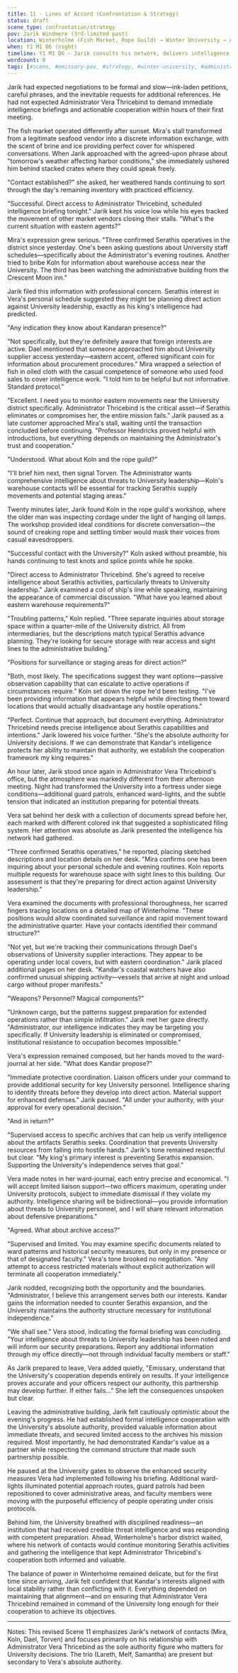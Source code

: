 ```yaml
---
title: 11 - Lines of Accord (Confrontation & Strategy)
status: draft
scene_type: confrontation/strategy
pov: Jarik Windmere (3rd-limited past)
location: Winterholme (Fish Market, Rope Guild) → Winter University → Administrator's Office
when: Y1 M1 D6 (night)
timeline: Y1 M1 D6 — Jarik consults his network, delivers intelligence to Vera, and observes University strategic planning
wordcount: 0
tags: [#scene, #emissary-pov, #strategy, #winter-university, #administrator-vera, #intelligence]
---
```


Jarik had expected negotiations to be formal and slow—ink-laden petitions, careful phrases, and the inevitable requests for additional references. He had not expected Administrator Vera Thricebind to demand immediate intelligence briefings and actionable cooperation within hours of their first meeting.

The fish market operated differently after sunset. Mira's stall transformed from a legitimate seafood vendor into a discrete information exchange, with the scent of brine and ice providing perfect cover for whispered conversations. When Jarik approached with the agreed-upon phrase about "tomorrow's weather affecting harbor conditions," she immediately ushered him behind stacked crates where they could speak freely.

"Contact established?" she asked, her weathered hands continuing to sort through the day's remaining inventory with practiced efficiency.

"Successful. Direct access to Administrator Thricebind, scheduled intelligence briefing tonight." Jarik kept his voice low while his eyes tracked the movement of other market vendors closing their stalls. "What's the current situation with eastern agents?"

Mira's expression grew serious. "Three confirmed Serathis operatives in the district since yesterday. One's been asking questions about University staff schedules—specifically about the Administrator's evening routines. Another tried to bribe Koln for information about warehouse access near the University. The third has been watching the administrative building from the Crescent Moon inn."

Jarik filed this information with professional concern. Serathis interest in Vera's personal schedule suggested they might be planning direct action against University leadership, exactly as his king's intelligence had predicted.

"Any indication they know about Kandaran presence?"

"Not specifically, but they're definitely aware that foreign interests are active. Dael mentioned that someone approached him about University supplier access yesterday—eastern accent, offered significant coin for information about procurement procedures." Mira wrapped a selection of fish in oiled cloth with the casual competence of someone who used food sales to cover intelligence work. "I told him to be helpful but not informative. Standard protocol."

"Excellent. I need you to monitor eastern movements near the University district specifically. Administrator Thricebind is the critical asset—if Serathis eliminates or compromises her, the entire mission fails." Jarik paused as a late customer approached Mira's stall, waiting until the transaction concluded before continuing. "Professor Hendricks proved helpful with introductions, but everything depends on maintaining the Administrator's trust and cooperation."

"Understood. What about Koln and the rope guild?"

"I'll brief him next, then signal Torven. The Administrator wants comprehensive intelligence about threats to University leadership—Koln's warehouse contacts will be essential for tracking Serathis supply movements and potential staging areas."

Twenty minutes later, Jarik found Koln in the rope guild's workshop, where the older man was inspecting cordage under the light of hanging oil lamps. The workshop provided ideal conditions for discrete conversation—the sound of creaking rope and settling timber would mask their voices from casual eavesdroppers.

"Successful contact with the University?" Koln asked without preamble, his hands continuing to test knots and splice points while he spoke.

"Direct access to Administrator Thricebind. She's agreed to receive intelligence about Serathis activities, particularly threats to University leadership." Jarik examined a coil of ship's line while speaking, maintaining the appearance of commercial discussion. "What have you learned about eastern warehouse requirements?"

"Troubling patterns," Koln replied. "Three separate inquiries about storage space within a quarter-mile of the University district. All from intermediaries, but the descriptions match typical Serathis advance planning. They're looking for secure storage with rear access and sight lines to the administrative building."

"Positions for surveillance or staging areas for direct action?"

"Both, most likely. The specifications suggest they want options—passive observation capability that can escalate to active operations if circumstances require." Koln set down the rope he'd been testing. "I've been providing information that appears helpful while directing them toward locations that would actually disadvantage any hostile operations."

"Perfect. Continue that approach, but document everything. Administrator Thricebind needs precise intelligence about Serathis capabilities and intentions." Jarik lowered his voice further. "She's the absolute authority for University decisions. If we can demonstrate that Kandar's intelligence protects her ability to maintain that authority, we establish the cooperation framework my king requires."

An hour later, Jarik stood once again in Administrator Vera Thricebind's office, but the atmosphere was markedly different from their afternoon meeting. Night had transformed the University into a fortress under siege conditions—additional guard patrols, enhanced ward-lights, and the subtle tension that indicated an institution preparing for potential threats.

Vera sat behind her desk with a collection of documents spread before her, each marked with different colored ink that suggested a sophisticated filing system. Her attention was absolute as Jarik presented the intelligence his network had gathered.

"Three confirmed Serathis operatives," he reported, placing sketched descriptions and location details on her desk. "Mira confirms one has been inquiring about your personal schedule and evening routines. Koln reports multiple requests for warehouse space with sight lines to this building. Our assessment is that they're preparing for direct action against University leadership."

Vera examined the documents with professional thoroughness, her scarred fingers tracing locations on a detailed map of Winterholme. "These positions would allow coordinated surveillance and rapid movement toward the administrative quarter. Have your contacts identified their command structure?"

"Not yet, but we're tracking their communications through Dael's observations of University supplier interactions. They appear to be operating under local covers, but with eastern coordination." Jarik placed additional pages on her desk. "Kandar's coastal watchers have also confirmed unusual shipping activity—vessels that arrive at night and unload cargo without proper manifests."

"Weapons? Personnel? Magical components?"

"Unknown cargo, but the patterns suggest preparation for extended operations rather than simple infiltration." Jarik met her gaze directly. "Administrator, our intelligence indicates they may be targeting you specifically. If University leadership is eliminated or compromised, institutional resistance to occupation becomes impossible."

Vera's expression remained composed, but her hands moved to the ward-journal at her side. "What does Kandar propose?"

"Immediate protective coordination. Liaison officers under your command to provide additional security for key University personnel. Intelligence sharing to identify threats before they develop into direct action. Material support for enhanced defenses." Jarik paused. "All under your authority, with your approval for every operational decision."

"And in return?"

"Supervised access to specific archives that can help us verify intelligence about the artifacts Serathis seeks. Coordination that prevents University resources from falling into hostile hands." Jarik's tone remained respectful but clear. "My king's primary interest is preventing Serathis expansion. Supporting the University's independence serves that goal."

Vera made notes in her ward-journal, each entry precise and economical. "I will accept limited liaison support—two officers maximum, operating under University protocols, subject to immediate dismissal if they violate my authority. Intelligence sharing will be bidirectional—you provide information about threats to University personnel, and I will share relevant information about defensive preparations."

"Agreed. What about archive access?"

"Supervised and limited. You may examine specific documents related to ward patterns and historical security measures, but only in my presence or that of designated faculty." Vera's tone brooked no negotiation. "Any attempt to access restricted materials without explicit authorization will terminate all cooperation immediately."

Jarik nodded, recognizing both the opportunity and the boundaries. "Administrator, I believe this arrangement serves both our interests. Kandar gains the information needed to counter Serathis expansion, and the University maintains the authority structure necessary for institutional independence."

"We shall see." Vera stood, indicating the formal briefing was concluding. "Your intelligence about threats to University leadership has been noted and will inform our security preparations. Report any additional information through my office directly—not through individual faculty members or staff."

As Jarik prepared to leave, Vera added quietly, "Emissary, understand that the University's cooperation depends entirely on results. If your intelligence proves accurate and your officers respect our authority, this partnership may develop further. If either fails..." She left the consequences unspoken but clear.

Leaving the administrative building, Jarik felt cautiously optimistic about the evening's progress. He had established formal intelligence cooperation with the University's absolute authority, provided valuable information about immediate threats, and secured limited access to the archives his mission required. Most importantly, he had demonstrated Kandar's value as a partner while respecting the command structure that made such partnership possible.

He paused at the University gates to observe the enhanced security measures Vera had implemented following his briefing. Additional ward-lights illuminated potential approach routes, guard patrols had been repositioned to cover administrative areas, and faculty members were moving with the purposeful efficiency of people operating under crisis protocols.

Behind him, the University breathed with disciplined readiness—an institution that had received credible threat intelligence and was responding with competent preparation. Ahead, Winterholme's harbor district waited, where his network of contacts would continue monitoring Serathis activities and gathering the intelligence that kept Administrator Thricebind's cooperation both informed and valuable.

The balance of power in Winterholme remained delicate, but for the first time since arriving, Jarik felt confident that Kandar's interests aligned with local stability rather than conflicting with it. Everything depended on maintaining that alignment—and on ensuring that Administrator Vera Thricebind remained in command of the University long enough for their cooperation to achieve its objectives.

---

Notes: This revised Scene 11 emphasizes Jarik's network of contacts (Mira, Koln, Dael, Torven) and focuses primarily on his relationship with Administrator Vera Thricebind as the sole authority figure who matters for University decisions. The trio (Lareth, Melf, Samantha) are present but secondary to Vera's absolute authority.
